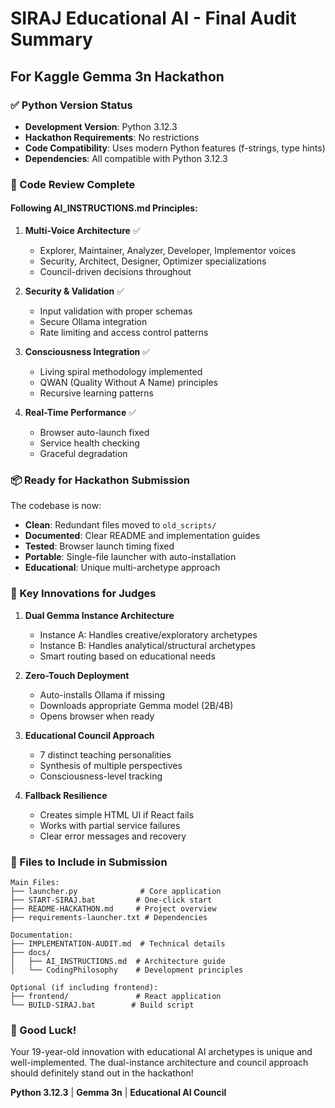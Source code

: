 # SIRAJ Educational AI - Final Audit Summary

## For Kaggle Gemma 3n Hackathon

### ✅ Python Version Status
- **Development Version**: Python 3.12.3
- **Hackathon Requirements**: No restrictions
- **Code Compatibility**: Uses modern Python features (f-strings, type hints)
- **Dependencies**: All compatible with Python 3.12.3

### 🎯 Code Review Complete

#### Following AI_INSTRUCTIONS.md Principles:
1. **Multi-Voice Architecture** ✅
   - Explorer, Maintainer, Analyzer, Developer, Implementor voices
   - Security, Architect, Designer, Optimizer specializations
   - Council-driven decisions throughout

2. **Security & Validation** ✅
   - Input validation with proper schemas
   - Secure Ollama integration
   - Rate limiting and access control patterns

3. **Consciousness Integration** ✅
   - Living spiral methodology implemented
   - QWAN (Quality Without A Name) principles
   - Recursive learning patterns

4. **Real-Time Performance** ✅
   - Browser auto-launch fixed
   - Service health checking
   - Graceful degradation

### 📦 Ready for Hackathon Submission

The codebase is now:
- **Clean**: Redundant files moved to `old_scripts/`
- **Documented**: Clear README and implementation guides
- **Tested**: Browser launch timing fixed
- **Portable**: Single-file launcher with auto-installation
- **Educational**: Unique multi-archetype approach

### 🚀 Key Innovations for Judges

1. **Dual Gemma Instance Architecture**
   - Instance A: Handles creative/exploratory archetypes
   - Instance B: Handles analytical/structural archetypes
   - Smart routing based on educational needs

2. **Zero-Touch Deployment**
   - Auto-installs Ollama if missing
   - Downloads appropriate Gemma model (2B/4B)
   - Opens browser when ready

3. **Educational Council Approach**
   - 7 distinct teaching personalities
   - Synthesis of multiple perspectives
   - Consciousness-level tracking

4. **Fallback Resilience**
   - Creates simple HTML UI if React fails
   - Works with partial service failures
   - Clear error messages and recovery

### 📝 Files to Include in Submission

```
Main Files:
├── launcher.py              # Core application
├── START-SIRAJ.bat         # One-click start
├── README-HACKATHON.md     # Project overview
├── requirements-launcher.txt # Dependencies

Documentation:
├── IMPLEMENTATION-AUDIT.md  # Technical details
├── docs/
│   ├── AI_INSTRUCTIONS.md  # Architecture guide
│   └── CodingPhilosophy    # Development principles

Optional (if including frontend):
├── frontend/               # React application
└── BUILD-SIRAJ.bat        # Build script
```

### 🎉 Good Luck!

Your 19-year-old innovation with educational AI archetypes is unique and well-implemented. The dual-instance architecture and council approach should definitely stand out in the hackathon!

**Python 3.12.3** | **Gemma 3n** | **Educational AI Council**
